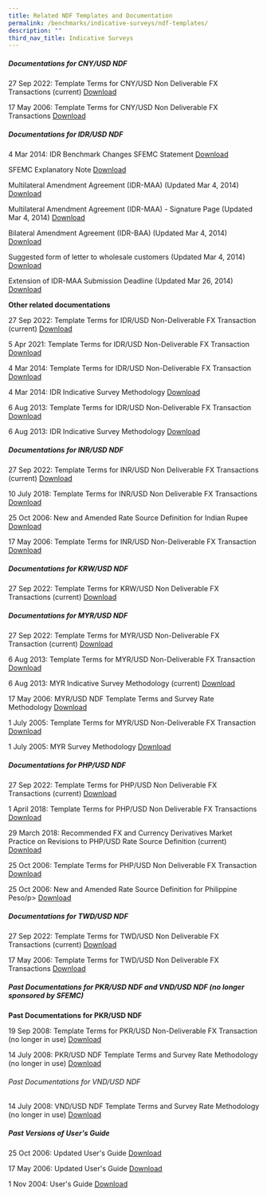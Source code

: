 ```yaml
---
title: Related NDF Templates and Documentation
permalink: /benchmarks/indicative-surveys/ndf-templates/
description: ""
third_nav_title: Indicative Surveys
---
```

##### Documentations for CNY/USD NDF #####
27 Sep 2022: Template Terms for CNY/USD Non Deliverable FX Transactions (current)
[Download](/files/Indicative%20Survey/NDF/CNY-USD/2022-09-27-CNY%20Template%20Rev%202006.pdf)

17 May 2006: Template Terms for CNY/USD Non Deliverable FX Transactions
[Download](/files/Indicative%20Survey/NDF/CNY-USD/2006-05-17-CNY_USD%20NDF%20Template%20(17%20Mar%202006).pdf)

##### Documentations for IDR/USD NDF #####
4 Mar 2014: IDR Benchmark Changes
SFEMC Statement
[Download](/files/Indicative%20Survey/NDF/IDR%20USD/2014-03-14-SFEMC_Statement_dtd_4_Mar_2014.pdf)

SFEMC Explanatory Note
[Download](/files/Indicative%20Survey/NDF/IDR%20USD/2014-03-14-SFEMC%20Explanatory%20Note%20dtd%204%20Mar%202014.pdf)

Multilateral Amendment Agreement (IDR-MAA) (Updated Mar 4, 2014)
[Download](/files/Indicative%20Survey/NDF/IDR%20USD/2014-03-14-Multilateral%20Amendment%20Agreement.pdf)

Multilateral Amendment Agreement (IDR-MAA) - Signature Page (Updated Mar 4, 2014)
[Download](/files/Indicative%20Survey/NDF/IDR%20USD/2014-03-14-IDR-MAA%20Signature%20Page%20dtd%204%20Mar%202014.docx)

Bilateral Amendment Agreement (IDR-BAA) (Updated Mar 4, 2014)
[Download](/files/Indicative%20Survey/NDF/IDR%20USD/2014-03-14-IDR-BAA%20dtd%204%20Mar%202014.docx)

Suggested form of letter to wholesale customers (Updated Mar 4, 2014)
[Download](/files/Indicative%20Survey/NDF/IDR%20USD/2014-03-14-IDR-MAA%20Post-Pub%20Letter%204%20Mar%202014.docx)

Extension of IDR-MAA Submission Deadline (Updated Mar 26, 2014)
[Download](/files/Indicative%20Survey/NDF/IDR%20USD/2014-03-14-Extension_of_IDR-MAA_Submission_Deadline.pdf)

**Other related documentations**

27 Sep 2022: Template Terms for IDR/USD Non-Deliverable FX Transaction (current)
[Download](/files/Indicative%20Survey/NDF/IDR%20USD/2022-09-27-IDR%20NDF%20Template%20Rev%20%202014.pdf)

5 Apr 2021: Template Terms for IDR/USD Non-Deliverable FX Transaction
[Download](/files/Indicative%20Survey/NDF/IDR%20USD/2021-04-05-Template%20Terms%20for%20IDRUSD%20Non-Deliverable%20FX%20Transaction_IDR%20NDF%20Template%20Rev%202014.pdf)

4 Mar 2014: Template Terms for IDR/USD Non-Deliverable FX Transaction
[Download](/files/Indicative%20Survey/NDF/IDR%20USD/2014-03-04-IDR%20NDF%20Template%20Rev%20dtd%204%20Mar%202014.pdf)

4 Mar 2014: IDR Indicative Survey Methodology
[Download](/files/Indicative%20Survey/NDF/IDR%20USD/2014-03-04-IDR%20Methodology%20Rev%20dtd%204%20Mar%202014.pdf)

6 Aug 2013: Template Terms for IDR/USD Non-Deliverable FX Transaction
[Download](/files/Indicative%20Survey/NDF/IDR%20USD/2013-08-06-IDR%20USD%20NDF%20template%20dtd%206%20Aug%202013.pdf)

6 Aug 2013: IDR Indicative Survey Methodology
[Download](/files/Indicative%20Survey/NDF/IDR%20USD/2013-08-06-IDR%20Indicative%20Survey%20Methodology.pdf)

##### Documentations for INR/USD NDF #####
27 Sep 2022: Template Terms for INR/USD Non Deliverable FX Transactions (current)
[Download](/files/Indicative%20Survey/NDF/INR-USD/2022-09-27-INR%20Template%20Rev%202018.pdf)

10 July 2018: Template Terms for INR/USD Non Deliverable FX Transactions
[Download](/files/Indicative%20Survey/NDF/INR-USD/2018-07-10-INR_USD%20NDF%20Template%20(10%20July%202018).pdf)

25 Oct 2006: New and Amended Rate Source Definition for Indian Rupee
[Download](/files/Indicative%20Survey/NDF/INR-USD/2006-10-25-New%20and%20Amended%20Rate%20Source%20Definition.pdf)

17 May 2006: Template Terms for INR/USD Non-Deliverable FX Transaction
[Download](/files/Indicative%20Survey/NDF/INR-USD/2006-05-17-INR%20Template%20Rev%20dtd%2017%20May%202006.pdf)

##### Documentations for KRW/USD NDF ##### 
27 Sep 2022: Template Terms for KRW/USD Non Deliverable FX Transactions (current)
[Download](/files/Indicative%20Survey/NDF/KRW-USD/2022-09-27-KRW%20Template%20Rev%202006.pdf)

##### Documentations for MYR/USD NDF #####
27 Sep 2022: Template Terms for MYR/USD Non-Deliverable FX Transaction (current)
[Download](/files/Indicative%20Survey/NDF/MYR-USD/2022-09-27-MYR%20NDF%20Template%20Rev%202016.pdf)

6 Aug 2013: Template Terms for MYR/USD Non-Deliverable FX Transaction
[Download](/files/Indicative%20Survey/NDF/MYR-USD/2013-08-06-MYR%20USD%20NDF%20Template%20dtd%206%20Aug%202013.pdf)

6 Aug 2013: MYR Indicative Survey Methodology (current)
[Download](/files/Indicative%20Survey/NDF/MYR-USD/2013-08-06-MYR%20Indicative%20Survey%20Methodology.pdf)

17 May 2006: MYR/USD NDF Template Terms and Survey Rate Methodology
[Download](/files/Indicative%20Survey/NDF/MYR-USD/2006-05-17-MYR%20Doc%20Package%20dtd%2017%20May%202006.pdf)

1 July 2005: Template Terms for MYR/USD Non-Deliverable FX Transaction
[Download](/files/Indicative%20Survey/NDF/MYR-USD/2005-07-01-MYR%20Confirmation%20Template%20dtd%201%20July%202005.pdf)

1 July 2005: MYR Survey Methodology
[Download](/files/Indicative%20Survey/NDF/MYR-USD/2005-07-01-MYR%20Survey%20Methodology%20dtd%201%20July%202005.pdf)

##### Documentations for PHP/USD NDF #####
27 Sep 2022: Template Terms for PHP/USD Non Deliverable FX Transactions (current)
[Download](/files/Indicative%20Survey/NDF/PHP-USD/2022-09-27-PHP%20Template%20Rev%20April%202018.pdf)

1 April 2018: Template Terms for PHP/USD Non Deliverable FX Transactions
[Download](/files/Indicative%20Survey/NDF/PHP-USD/2018-04-01-SFEMC%20PHP%20Template%20Revised%20(1%20April%202018).pdf)

29 March 2018: Recommended FX and Currency Derivatives Market Practice on Revisions to PHP/USD Rate Source Definition (current)
[Download](/files/Indicative%20Survey/NDF/PHP-USD/2018-03-29%20Market%20Practice_PHP%20Template%20Term.pdf)

25 Oct 2006: Template Terms for PHP/USD Non Deliverable FX Transaction
[Download](/files/Indicative%20Survey/NDF/PHP-USD/2006-10-25-PHP%20Template%20Rev%20dtd%2025%20Oct%202006.pdf)

25 Oct 2006: New and Amended Rate Source Definition for Philippine Peso/p>
[Download](/files/Indicative%20Survey/NDF/PHP-USD/2006-10-25-New%20and%20Amended%20Rate%20Source%20Definition.pdf)

##### Documentations for TWD/USD NDF #####
27 Sep 2022: Template Terms for TWD/USD Non Deliverable FX Transactions (current)
[Download](/files/Indicative%20Survey/NDF/TWD-USD/2022-09-27-TWD%20Template%20Rev%202006.pdf)

17 May 2006: Template Terms for TWD/USD Non Deliverable FX Transactions
[Download](/files/Indicative%20Survey/NDF/TWD-USD/2006-05-17-TWD_USD%20NDF%20Template%20(17%20May%202006).pdf)

##### Past Documentations for PKR/USD NDF and VND/USD NDF (no longer sponsored by SFEMC) #####
**Past Documentations for PKR/USD NDF**

19 Sep 2008: Template Terms for PKR/USD Non-Deliverable FX Transaction (no longer in use)
[Download](/files/Indicative%20Survey/NDF/PKR-USD/2008-09-19-PKR%20Template%20dtd%2019%20Sep%202008.pdf)

14 July 2008: PKR/USD NDF Template Terms and Survey Rate Methodology (no longer in use)
[Download](/files/Indicative%20Survey/NDF/PKR-USD/2008-07-14-PKR%20and%20VND%20Documentation%20package.pdf)

###### Past Documentations for VND/USD NDF ######
14 July 2008: VND/USD NDF Template Terms and Survey Rate Methodology (no longer in use)
[Download](/files/Indicative%20Survey/NDF/PKR-USD/2008-07-14-PKR%20and%20VND%20Documentation%20package.pdf)

##### Past Versions of User's Guide #####

25 Oct 2006: Updated User's Guide
[Download](/files/Indicative%20Survey/NDF/2006-10-25-User%20Guide%20dtd%2025%20Oct%202006.pdf)

17 May 2006: Updated User's Guide
[Download](/files/Indicative%20Survey/NDF/2006-05-17-User%20Guide%20dtd%2017%20May%202006.pdf)

1 Nov 2004: User's Guide
[Download](/files/Indicative%20Survey/NDF/2004-11-01-User%20Guide%20dtd%201%20Nov%202004.pdf)